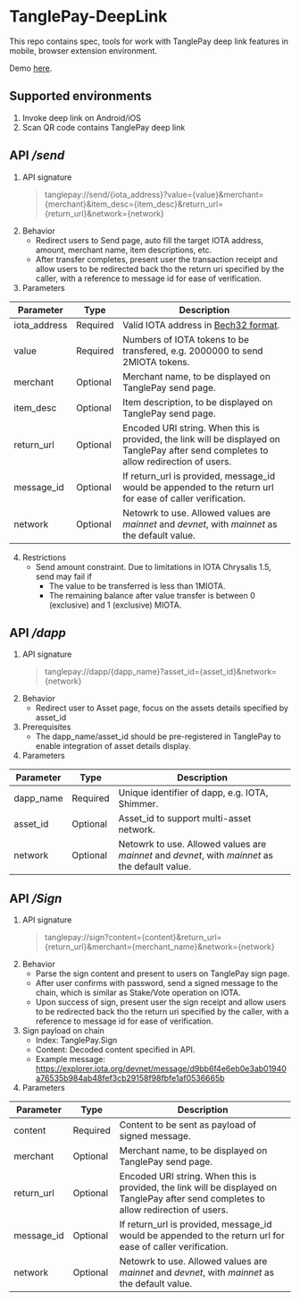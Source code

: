 # TanglePay-DeepLink
This repo contains spec, tools for work with TanglePay deep link features in mobile, browser extension environment.

Demo [here](https://tanglepay.github.io/TanglePay-DeepLink/). 

## Supported environments
1. Invoke deep link on Android/iOS
2. Scan QR code contains TanglePay deep link

## API */send*
1. API signature
    >tanglepay://send/{iota_address}?value={value}&merchant={merchant}&item_desc={item_desc}&return_url={return_url}&network={network}
2. Behavior
    - Redirect users to Send page, auto fill the target IOTA address, amount, merchant name, item descriptions, etc.
    - After transfer completes, present user the transaction receipt and allow users to be redirected back tho the return uri specified by the caller, with a reference to message id for ease of verification.
3. Parameters

|Parameter   |Type    |Description|
|---------   |--------|-----------|
|iota_address|Required|Valid IOTA address in [Bech32 format](https://github.com/Wollac/protocol-rfcs/blob/master/text/0020-bech32-address-format/0020-bech32-address-format.md).|
|value       |Required|Numbers of IOTA tokens to be transfered, e.g. 2000000 to send 2MIOTA tokens.
|merchant    |Optional|Merchant name, to be displayed on TanglePay send page.
|item_desc   |Optional|Item description, to be displayed on TanglePay send page.
|return_url  |Optional|Encoded URI string. When this is provided, the link will be displayed on TanglePay after send completes to allow redirection of users.
|message_id  |Optional|If return_url is provided, message_id would be appended to the return url for ease of caller verification.
|network     |Optional|Netowrk to use. Allowed values are *mainnet* and *devnet*, with *mainnet* as the default value.
4. Restrictions
    - Send amount constraint. Due to limitations in IOTA Chrysalis 1.5, send may fail if 
        - The value to be transferred is less than 1MIOTA.
        - The remaining balance after value transfer is between 0 (exclusive) and 1 (exclusive) MIOTA. 

## API */dapp*
1. API signature
    >tanglepay://dapp/{dapp_name}?asset_id={asset_id}&network={network}
2. Behavior
    - Redirect user to Asset page, focus on the assets details specified by asset_id
3. Prerequisites
    - The dapp_name/asset_id should be pre-registered in TanglePay to enable integration of asset details display.
4. Parameters

|Parameter   |Type    |Description|
|---------   |--------|-----------|
|dapp_name   |Required|Unique identifier of dapp, e.g. IOTA, Shimmer.
|asset_id    |Optional|Asset_id to support multi-asset network.
|network     |Optional|Netowrk to use. Allowed values are *mainnet* and *devnet*, with *mainnet* as the default value.

## API */Sign*
1. API signature
    > tanglepay://sign?content={content}&return_url={return_url}&merchant={merchant_name}&network={network}
2. Behavior
    - Parse the sign content and present to users on TanglePay sign page.
    - After user confirms with password, send a signed message to the chain, which is similar as Stake/Vote operation on IOTA.
    - Upon success of sign, present user the sign receipt and allow users to be redirected back tho the return uri specified by the caller, with a reference to message id for ease of verification.
3. Sign payload on chain
    - Index: TanglePay.Sign
    - Content: Decoded content specified in API.
    - Example message: https://explorer.iota.org/devnet/message/d9bb6f4e6eb0e3ab01940a76535b984ab48fef3cb29158f98fbfe1af0536665b
3. Parameters

|Parameter   |Type    |Description|
|---------   |--------|-----------|
|content     |Required|Content to be sent as payload of signed message.
|merchant    |Optional|Merchant name, to be displayed on TanglePay send page.
|return_url  |Optional|Encoded URI string. When this is provided, the link will be displayed on TanglePay after send completes to allow redirection of users.
|message_id  |Optional|If return_url is provided, message_id would be appended to the return url for ease of caller verification.
|network     |Optional|Netowrk to use. Allowed values are *mainnet* and *devnet*, with *mainnet* as the default value.